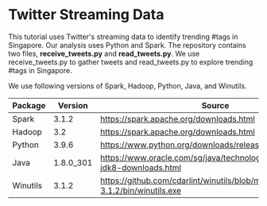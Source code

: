 # Twitter Streaming Data
This tutorial uses Twitter's streaming data to identify trending #tags in Singapore. Our analysis uses Python and Spark. The repository contains two files, **receive_tweets.py** and **read_tweets.py**. We use receive_tweets.py to gather tweets and read_tweets.py to explore trending #tags in Singapore. 

We use following versions of Spark, Hadoop, Python, Java, and Winutils.

Package | Version | Source
--- | --- | ---
Spark | 3.1.2 | https://spark.apache.org/downloads.html
Hadoop | 3.2 | https://spark.apache.org/downloads.html
Python | 3.9.6 | https://www.python.org/downloads/release/python-396
Java | 1.8.0_301 | https://www.oracle.com/sg/java/technologies/javase/javase-jdk8-downloads.html
Winutils | 3.1.2 | https://github.com/cdarlint/winutils/blob/master/hadoop-3.1.2/bin/winutils.exe
